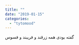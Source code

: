 ```yaml
---
title: ""
date: "2019-01-15"
categories: 
  - "tytomood"
---
```


گفته بودی همه زرقند و فریبند و فسوس
